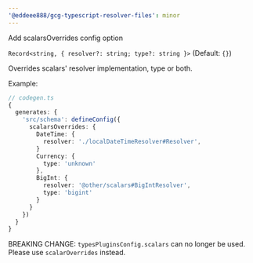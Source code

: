 ```yaml
---
'@eddeee888/gcg-typescript-resolver-files': minor
---
```


Add scalarsOverrides config option

`Record<string, { resolver?: string; type?: string }>` (Default: `{}`)

Overrides scalars' resolver implementation, type or both.

Example:

```ts
// codegen.ts
{
  generates: {
    'src/schema': defineConfig({
      scalarsOverrides: {
        DateTime: {
          resolver: './localDateTimeResolver#Resolver',
        }
        Currency: {
          type: 'unknown'
        },
        BigInt: {
          resolver: '@other/scalars#BigIntResolver',
          type: 'bigint'
        }
      }
    })
  }
}
```

BREAKING CHANGE: `typesPluginsConfig.scalars` can no longer be used. Please use `scalarOverrides` instead.
